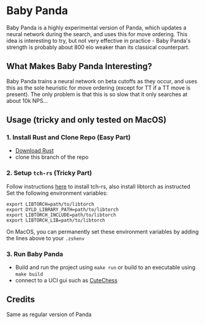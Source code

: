 # Baby Panda

Baby Panda is a highly experimental version of Panda, which updates a neural network during the search, and uses this for move ordering. This idea is interesting to try, but not very effective in practice - Baby Panda's strength is probably about 800 elo weaker than its classical counterpart.

## What Makes Baby Panda Interesting?

Baby Panda trains a neural network on beta cutoffs as they occur, and uses this as the sole heuristic for move ordering (except for TT if a TT move is present). The only problem is that this is so slow that it only searches at about 10k NPS...

## Usage (tricky and only tested on MacOS)
### 1. Install Rust and Clone Repo (Easy Part)
- [Download Rust](https://www.rust-lang.org/)
- clone this branch of the repo
  
### 2. Setup ```tch-rs``` (Tricky Part)
Follow instructions [here](https://github.com/LaurentMazare/tch-rs) to install tch-rs, also install libtorch as instructed
Set the following environment variables:
```
export LIBTORCH=path/to/libtorch
export DYLD_LIBRARY_PATH=path/to/libtorch
export LIBTORCH_INCLUDE=path/to/libtorch
export LIBTORCH_LIB=path/to/libtorch
```

On MacOS, you can permanently set these environment variables by adding the lines above to your ```.zshenv```
  
### 3. Run Baby Panda
- Build and run the project using ```make run``` or build to an executable using ```make build```
- connect to a UCI gui such as [CuteChess](https://cutechess.com/)

## Credits
Same as regular version of Panda
